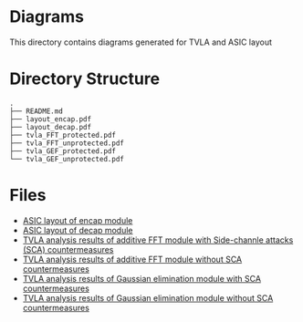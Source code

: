 # Diagrams
This directory contains diagrams generated for TVLA and ASIC layout

# Directory Structure
```
.
├── README.md
├── layout_encap.pdf
├── layout_decap.pdf
├── tvla_FFT_protected.pdf
├── tvla_FFT_unprotected.pdf
├── tvla_GEF_protected.pdf
└── tvla_GEF_unprotected.pdf
```

# Files
* [ASIC layout of encap module](./layout_encap.pdf)
* [ASIC layout of decap module](./layout_decap.pdf)
* [TVLA analysis results of additive FFT module with Side-channle attacks (SCA) countermeasures](./tvla_FFT_protected.pdf)
* [TVLA analysis results of additive FFT module without SCA countermeasures](./tvla_FFT_unprotected.pdf)
* [TVLA analysis results of Gaussian elimination module with SCA countermeasures](./tvla_GEF_protected.pdf)
* [TVLA analysis results of Gaussian elimination module without SCA countermeasures](./tvla_GEF_unprotected.pdf)
